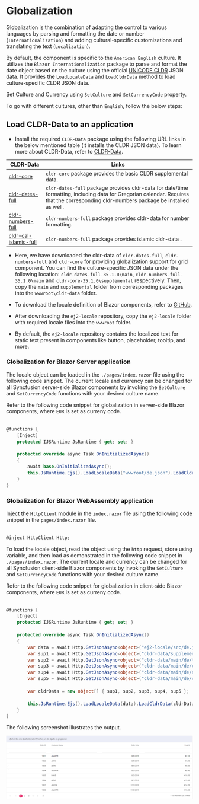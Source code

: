 # Globalization

Globalization is the combination of adapting the control to various languages by parsing and formatting the date or number (`Internationalization`) and adding cultural-specific customizations and translating the text (`Localization`).

By default, the component is specific to the `American English` culture. It utilizes the `Blazor Internationalization` package to parse and format the date object based on the culture using the official [UNICODE CLDR](http://cldr.unicode.org/) JSON data. It provides the `LoadLocaleData` and `LoadCldrData` method to load culture-specific CLDR JSON data.

Set Culture and Currency using `SetCulture` and `SetCurrencyCode` property.

To go with different cultures, other than `English`, follow the below steps:

## Load CLDR-Data to an application

* Install the required `CLDR-Data` package using the following URL links in the below mentioned table (it installs the CLDR JSON data). To learn more about CLDR-Data, refer to [CLDR-Data](http://cldr.unicode.org/index/cldr-spec/json).

| CLDR-Data | Links |
| ------------- | ------------- |
| [cldr-core](https://github.com/unicode-cldr/cldr-core/archive/35.1.0.zip) | `cldr-core` package provides the basic CLDR supplemental data. |
[cldr-dates-full](https://github.com/unicode-cldr/cldr-dates-full/archive/35.1.0.zip) | `cldr-dates-full` package provides cldr-data for date/time formatting, including data for Gregorian calendar. Requires that the corresponding cldr-numbers package be installed as well. |
[cldr-numbers-full](https://github.com/unicode-cldr/cldr-numbers-full/archive/35.1.0.zip) | `cldr-numbers-full` package provides cldr-data for number formatting. |
[cldr-cal-islamic-full](https://github.com/unicode-cldr/cldr-cal-islamic-full/archive/35.1.0.zip) | `cldr-numbers-full` package provides islamic cldr-data . |

* Here, we have downloaded the cldr-data of `cldr-dates-full`, `cldr-numbers-full` and `cldr-core` for providing globalization support for grid component. You can find the culture-specific JSON data under the following location: `cldr-dates-full-35.1.0\main`, `cldr-numbers-full-35.1.0\main` and `cldr-core-35.1.0\supplemental` respectively. Then, copy the `main` and `supplemental` folder from corresponding packages into the `wwwroot\cldr-data` folder.

* To download the locale definition of Blazor components, refer to [GitHub](https://github.com/syncfusion/ej2-locale).

* After downloading the `ej2-locale` repository, copy the `ej2-locale` folder with required locale files into the `wwwroot` folder.

* By default, the `ej2-locale` repository contains the localized text for static text present in components like button, placeholder, tooltip, and more.

### Globalization for Blazor Server application

The locale object can be loaded in the `./pages/index.razor` file using the following code snippet. The current locale and currency can be changed for all Syncfusion server-side Blazor components by invoking the `SetCulture` and `SetCurrencyCode` functions with your desired culture name.

Refer to the following code snippet for globalization in server-side Blazor components, where `EUR` is set as curreny code.

```csharp

@functions {
    [Inject]
    protected IJSRuntime JsRuntime { get; set; }

    protected override async Task OnInitializedAsync()
    {
        await base.OnInitializedAsync();
        this.JsRuntime.Ejs().LoadLocaleData("wwwroot/de.json").LoadCldrData("wwwroot/cldr-data/main/de/numbers.json", "wwwroot/cldr-data/main/de/timeZoneNames.json", "wwwroot/cldr-data/main/de/ca-gregorian.json", "wwwroot/cldr-data/main/de/currencies.json", "wwwroot/cldr-data/supplemental/numberingSystems.json").SetCulture("de").SetCurrencyCode("EUR");
    }
}

```

### Globalization for Blazor WebAssembly application

Inject the `HttpClient` module in the `index.razor` file using the following code snippet in the `pages/index.razor` file.

```csharp

@inject HttpClient Http;

```

To load the locale object, read the object using the `http` request, store using variable, and then load as demonstrated in the following code snippet in `./pages/index.razor`. The current locale and currency can be changed for all Syncfusion client-side Blazor components by invoking the `SetCulture` and `SetCurrencyCode` functions with your desired culture name.

Refer to the following code snippet for globalization in client-side Blazor components, where `EUR` is set as curreny code.

```csharp

@functions {
    [Inject]
    protected IJSRuntime JsRuntime { get; set; }

    protected override async Task OnInitializedAsync()
    {
        var data = await Http.GetJsonAsync<object>("ej2-locale/src/de.json");
        var sup1 = await Http.GetJsonAsync<object>("cldr-data/supplemental/numberingSystems.json");
        var sup2 = await Http.GetJsonAsync<object>("cldr-data/main/de/timeZoneNames.json");
        var sup3 = await Http.GetJsonAsync<object>("cldr-data/main/de/ca-gregorian.json");
        var sup4 = await Http.GetJsonAsync<object>("cldr-data/main/de/numbers.json");
        var sup5 = await Http.GetJsonAsync<object>("cldr-data/main/de/currencies.json");

        var cldrData = new object[] { sup1, sup2, sup3, sup4, sup5 };

        this.JsRuntime.Ejs().LoadLocaleData(data).LoadCldrData(cldrData).SetCulture("de").SetCurrencyCode("EUR");
    }
}

```

The following screenshot illustrates the output.

![Grid](./images/de_globalization.png)
